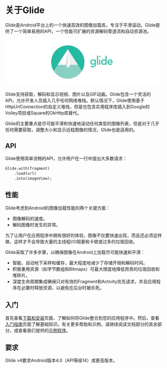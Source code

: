 # 关于Glide

Glide是Android平台上的一个快速高效的图像加载库，专注于平滑滚动。Glide提供了一个简单易用的API，一个性能可扩展的资源解码管道流和自动资源池。

![glide logo](images/glide_logo.png)

Glide支持获取，解码和显示视频、图片以及GIF动画。Glide包含一个灵活的API，允许开发人员插入几乎任何网络堆栈。默认情况下，Glide使用基于HttpUrlConnection的自定义堆栈，但是也包含实用程序库插入到Google的Volley项目或Square的OkHttp库替代。

Glide的主要重点是尽可能平滑和快速地滚动任何类型的图像列表，但是对于几乎任何需要获取，调整大小和显示远程图像的情况，Glide也是适用的。

## API

Glide使用简单流畅的API，允许用户在一行中提出大多数请求：
```
Glide.with(fragment)
    .load(url)
    .into(imageView);
````

## 性能

Glide考虑到Android的图像加载性能的两个关键方面：
- 图像解码的速度。
- 解码图像时发生的异常。

为了让用户在应用程序中拥有很好的体验，图像不仅要快速出现，而且还必须这样做，这样才不会导致大量的主线程I/O阻塞和卡顿或过多的垃圾回收。

Glide采取了许多步骤，以确保图像在Android上加载尽可能快速和平滑：
- 智能、自动地下采样和缓存，最大程度地减少了存储开销和解码时间。
- 积极重用资源（如字节数组和Bitmaps）可最大限度地降低昂贵的垃圾回收和堆碎片。
- 深度生命周期集成确保只对有效的Fragment和Activity优先请求，并且应用程序在必要时释放资源，以避免在后台时被杀死。

## 入门

首先查看[下载和安装](Download-Setup.md)页面，了解如何将Glide整合到您的应用程序中。然后，查看[入门指南](Getting-Started.md)页面了解基础知识。有关更多帮助和示例，请继续阅读文档部分的其余部分，或查看我们提供的[示例程序](http://bumptech.github.io/glide/ref/samples.html)。

## 要求

Glide v4要求Android版本4.0（API等级14）或更高版本。
